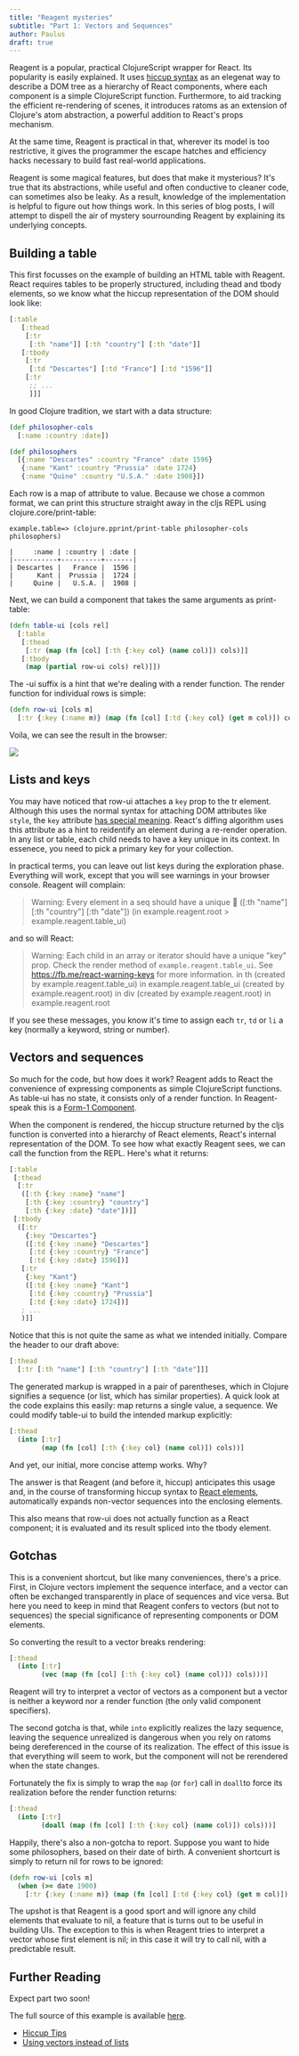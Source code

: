 ```yaml
---
title: "Reagent mysteries"
subtitle: "Part 1: Vectors and Sequences"
author: Paulus
draft: true
---
```


Reagent is a popular, practical ClojureScript wrapper for React. Its popularity
is easily explained. It uses [hiccup
syntax](https://github.com/weavejester/hiccup/wiki/Syntax) as an elegenat way to
describe a DOM tree as a hierarchy of React components, where each component is a
simple ClojureScript function. Furthermore, to aid tracking the efficient
re-rendering of scenes, it introduces ratoms as an extension of Clojure's atom
abstraction, a powerful addition to React's props mechanism.

At the same time, Reagent is practical in that, wherever its model is too
restrictive, it gives the programmer the escape hatches and efficiency hacks
necessary to build fast real-world applications.

Reagent is some magical features, but does that make it mysterious? It's true that its
abstractions, while useful and often conductive to cleaner code, can sometimes
also be leaky. As a result, knowledge of the implementation is helpful to figure
out how things work. In this series of blog posts, I will attempt to dispell
the air of mystery sourrounding Reagent by explaining its underlying concepts.

## Building a table

This first focusses on the example of building an HTML table with Reagent. React
requires tables to be properly structured, including thead and tbody elements,
so we know what the hiccup representation of the DOM should look like:

```clojure
[:table
   [:thead
    [:tr
     [:th "name"]] [:th "country"] [:th "date"]]
   [:tbody
    [:tr
     [:td "Descartes"] [:td "France"] [:td "1596"]]
    [:tr
     ;; ...
     ]]]
```

In good Clojure tradition, we start with a data structure:

```clojure
(def philosopher-cols
  [:name :country :date])

(def philosophers
  [{:name "Descartes" :country "France" :date 1596}
   {:name "Kant" :country "Prussia" :date 1724}
   {:name "Quine" :country "U.S.A." :date 1908}])
```

Each row is a map of attribute to value. Because we chose a common format, we
can print this structure straight away in the cljs REPL using clojure.core/print-table:

```
example.table=> (clojure.pprint/print-table philosopher-cols philosophers)

|     :name | :country | :date |
|-----------+----------+-------|
| Descartes |   France |  1596 |
|      Kant |  Prussia |  1724 |
|     Quine |   U.S.A. |  1908 |
```

Next, we can build a component that takes the same arguments as print-table:

```clojure
(defn table-ui [cols rel]
  [:table
   [:thead
    [:tr (map (fn [col] [:th {:key col} (name col)]) cols)]]
   [:tbody
    (map (partial row-ui cols) rel)]])

```

The -ui suffix is a hint that we're dealing with a render function. The render
function for individual rows is simple:

```clojure
(defn row-ui [cols m]
  [:tr {:key (:name m)} (map (fn [col] [:td {:key col} (get m col)]) cols)])
```

Voila, we can see the result in the browser:

<img src="/media/philosophers.png">

## Lists and keys

You may have noticed that row-ui attaches a `key` prop to the tr element.
Although this uses the normal syntax for attaching DOM attributes like `style`,
the `key` attribute
[has special meaning](https://facebook.github.io/react/docs/lists-and-keys.html).
React's diffing algorithm uses this attribute as a hint to reidentify an element
during a re-render operation. In any list or table, each child needs to have a
key unique in its context. In essenece, you need to pick a primary key for your
collection.

In practical terms, you can leave out list keys during the exploration phase.
Everything will work, except that you will see warnings in your browser console.
Reagent will complain:

> Warning: Every element in a seq should have a unique :key: ([:th "name"]
> [:th "country"] [:th "date"]) (in example.reagent.root > example.reagent.table_ui)

and so will React:

> Warning: Each child in an array or iterator should have a unique "key" prop. Check the render method of `example.reagent.table_ui`. See https://fb.me/react-warning-keys for more information.
>     in th (created by example.reagent.table_ui)
>     in example.reagent.table_ui (created by example.reagent.root)
>     in div (created by example.reagent.root)
>     in example.reagent.root

If you see these messages, you know it's time to assign each `tr`, `td` or `li` a key
(normally a keyword, string or number).

## Vectors and sequences

So much for the code, but how does it work? Reagent adds to React the
convenience of expressing components as simple ClojureScript functions. As
table-ui has no state, it consists only of a render function. In
Reagent-speak this is a [Form-1 Component](https://github.com/Day8/re-frame/wiki/Creating-Reagent-Components#form-1-a-simple-function).

When the component is rendered, the hiccup structure returned by the cljs
function is converted into a hierarchy of React elements, React's internal
representation of the DOM. To see how what exactly Reagent sees, we can call the
function from the REPL. Here's what it returns:

```clojure
[:table
 [:thead
  [:tr
   ([:th {:key :name} "name"]
    [:th {:key :country} "country"]
    [:th {:key :date} "date"])]]
 [:tbody
  ([:tr
    {:key "Descartes"}
    ([:td {:key :name} "Descartes"]
     [:td {:key :country} "France"]
     [:td {:key :date} 1596])]
   [:tr
    {:key "Kant"}
    ([:td {:key :name} "Kant"]
     [:td {:key :country} "Prussia"]
     [:td {:key :date} 1724])]
   ; ...
   )]]
```

Notice that this is not quite the same as what we intended initially. Compare
the header to our draft above:

```clojure
[:thead
  [:tr [:th "name"] [:th "country"] [:th "date"]]]
```

The generated markup is wrapped in a pair of parentheses, which in Clojure
signifies a sequence (or list, which has similar properties). A quick look at
the code explains this easily: map returns a single value, a sequence. We
could modify table-ui to build the intended markup explicitly:

```clojure
[:thead
  (into [:tr]
        (map (fn [col] [:th {:key col} (name col)]) cols))]
```

And yet, our initial, more concise attemp works. Why?

The answer is that Reagent (and before it, hiccup) anticipates this usage and,
in the course of transforming hiccup syntax to [React elements](https://facebook.github.io/react/blog/2015/12/18/react-components-elements-and-instances.html), automatically
expands non-vector sequences into the enclosing elements.

This also means that row-ui does not actually function as a React component; it
is evaluated and its result spliced into the tbody element.

## Gotchas

This is a convenient shortcut, but like many conveniences, there's a price.
First, in Clojure vectors implement the sequence interface, and a vector can
often be exchanged transparently in place of sequences and vice versa. But here
you need to keep in mind that Reagent confers to vectors (but not to sequences)
the special significance of representing components or DOM elements.

So converting the result to a vector breaks rendering:

```clojure
[:thead
  (into [:tr]
        (vec (map (fn [col] [:th {:key col} (name col)]) cols)))]
```

Reagent will try to interpret a vector of vectors as a component but a vector is
neither a keyword nor a render function (the only valid component specifiers).

The second gotcha is that, while `into` explicitly realizes the lazy sequence,
leaving the sequence unrealized is dangerous when you rely on ratoms being
dereferenced in the course of its realization. The effect of this issue is that
everything will seem to work, but the component will not be rerendered when the
state changes.

Fortunately the fix is simply to wrap the `map` (or `for`) call in `doall`to
force its realization before the render function returns:

```clojure
[:thead
  (into [:tr]
        (doall (map (fn [col] [:th {:key col} (name col)]) cols)))]
```

Happily, there's also a non-gotcha to report. Suppose you want to hide some
philosophers, based on their date of birth. A convenient shortcurt is simply to return
nil for rows to be ignored:

```clojure
(defn row-ui [cols m]
  (when (>= date 1900)
    [:tr {:key (:name m)} (map (fn [col] [:td {:key col} (get m col)]) cols)]))
```

The upshot is that Reagent is a good sport and will ignore any child elements that
evaluate to nil, a feature that is turns out to be useful in building UIs. The
exception to this is when Reagent tries to interpret a vector whose first
element is nil; in this case it will try to call nil, with a predictable result.

## Further Reading

Expect part two soon!

The full source of this example is available [here](https://github.com/pesterhazy/presumably/blob/master/example-src/example/reagent.cljs#L1).

- [Hiccup Tips](http://www.lispcast.com/hiccup-tips)
- [Using vectors instead of lists](https://github.com/Day8/re-frame/wiki/Using-%5B%5D-instead-of-%28%29)
